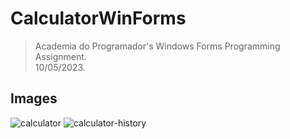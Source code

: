 # CalculatorWinForms
>Academia do Programador's Windows Forms Programming Assignment. <br>
>10/05/2023. <br>

## Images
<img alt="calculator" src="https://media.discordapp.net/attachments/1096481399994851330/1105869462231580722/Calculator.jpg?width=565&height=365">
<img alt="calculator-history" src="https://media.discordapp.net/attachments/1096481399994851330/1105869377359855696/calculatorHistory.jpg?width=566&height=368">
